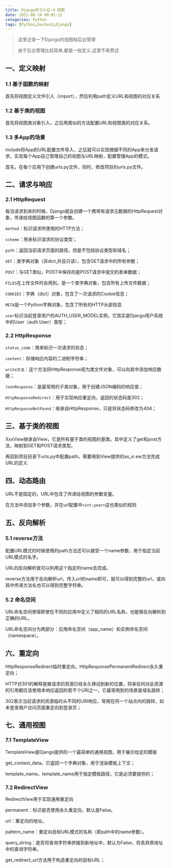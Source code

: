 ```yaml
---
title: Django学习小记-4-视图
date: 2021-08-19 00:01:21
categories: Python
tags: [Python,backend,Django]
---
```


>这里记录一下Django的视图和后台管理
>
>由于后台管理比较简单,都是一些定义,这里不再赘述

## 一、定义映射

### 1.1 基于函数的映射

首先将视图定义文件引入（import），然后利用path定义URL和视图的对应关系

### 1.2 基于类的视图

首先将视图类对象引入，之后用类似的方法配置URL和视图类的对应关系。

### 1.3 多App的场景

include将App的URL配置文件导入，之后就可以实现根据不同的App来分发请求，实现每个App自己管理自己的视图与URL映射，配置管理App的模式。

首先，在每个应用下创建urls.py文件，同时，修改项目的urls.py文件。

## 二、请求与响应

### 2.1 HttpRequest

每当请求到来的时候，Django就会创建一个携带有请求元数据的HttpRequest对象，传递给视图函数的第一个参数。

`method`：标识请求所使用的HTTP方法；

`scheme`：用来标识请求的协议类型；

`path`：返回当前请求页面的路径，但是不包括协议类型和域名；

`GET`：类字典对象（非dict,并且只读），包含GET请求中的所有参数；

`POST`：与GET类似，POST中保存的是POST请求中提交的表单数据；

`FILES`在上传文件时会用到，是一个类字典对象，包含所有上传文件数据；

`COOKIES`：字典（dict）对象，包含了一次请求的Cookie信息；

`META`是一个Python字典对象，包含了所有的HTTP头部信息

`user`标识当前登录用户的AUTH_USER_MODEL实例，它其实是Django用户系统中的User（auth.User）类型；

### 2.2 HttpResponse

`status_code`：用来标识一次请求的状态；

`content`：存储响应内容的二进制字符串；

`write方法`：这个方法将HttpResponse视为类文件对象，可以向其中添加响应数据；

`JsonResponse`：是最常用的子类对象，用于创建JSON编码的响应值；

`HttpResponseRedirect`：用于实现响应重定向，返回的状态码是302；

`HttpResponseNotFound`：继承自HttpResponse，只是将状态码修改为404；

## 三、基于类的视图

XxxView继承自View，它是所有基于类的视图的基类。其中定义了get和post方法，映射到GET和POST请求类型。

再回到项目目录下urls.py中配置path，需要用到View提供的as_vi ew方法完成URL的定义

## 四、动态路由

URL不是固定的，URL中包含了传递给视图的参数变量。

在方法中添加多个参数，并在url配置中`<int:year>`这也类似的规则

## 五、反向解析

### 5.1 reverse方法

配置URL模式的时候使用的path方法还可以接受一个name参数，用于指定当前URL模式的名字。

URL的反向解析就可以利用这个指定的name去完成。

reverse方法用于反向解析url，传入url的name即可，就可以得到完整的url，或向其中传递方法名也可以得到完整字符串。

### 5.2 命名空间

URL命名空间使得即使在不同的应用中定义了相同的URL名称，也能够反向解析到正确的URL。

URL命名空间分为两部分：应用命名空间（app_name）和实例命名空间（namespace）。

## 六、重定向

HttpResponseRedirect临时重定向，HttpResponsePermanentRedirect永久重定向；

HTTP对301的解释是被请求的资源已经永久移动到新的位置，将来任何对此资源的引用都应该使用本响应返回的若干个URI之一，它最常用到的场景是域名跳转；

302表示当前请求的资源临时从不同的URI响应，常用在同一个站点内的跳转，如未登录用户访问页面重定向到登录页；

## 七、通用视图

### 7.1 TemplateView

TemplateView是Django提供的一个最简单的通用视图，用于展示给定的模板

get_context_data。它返回一个字典对象，用于渲染模板上下文；

template_name。template_name用于指定模板路径，它是必须要提供的；

### 7.2 RedirectView

RedirectView用于实现通用重定向

permanent：标识是否使用永久重定向，默认是False。

url：重定向的地址。

pattern_name：重定向目标URL模式的名称（即path中的name参数）。

query_string：是否将查询字符串拼接到新地址中，默认为False，将丢弃原地址中的查询字符串。

get_redirect_url方法用于构造重定向的目标URL；